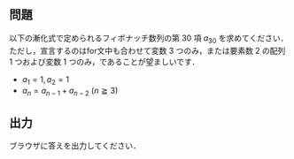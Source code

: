 ## 問題
以下の漸化式で定められるフィボナッチ数列の第 $30$ 項 $a_{30}$ を求めてください．
ただし，宣言するのはfor文中も合わせて変数 $3$ つのみ，または要素数 $2$ の配列 $1$ つおよび変数 $1$ つのみ，であることが望ましいです．
  * $a_1=1, a_2=1$
  * $a_n=a_{n-1}+a_{n-2}\ (n\geqq3)$

## 出力
ブラウザに答えを出力してください．
